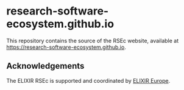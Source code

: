 # research-software-ecosystem.github.io

This repository contains the source of the RSEc website, available at https://research-software-ecosystem.github.io.

## Acknowledgements

The ELIXIR RSEc is supported and coordinated by [ELIXIR Europe](https://elixir-europe.org/).
